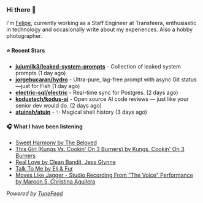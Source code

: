 ### Hi there 👋

I'm [Felipe](https://felipevm.com), currently working as a Staff Engineer at Transfeera, enthusiastic in technology and occasionally write about my experiences. Also a hobby photographer.

#### ⭐ Recent Stars
- **[jujumilk3/leaked-system-prompts](https://github.com/jujumilk3/leaked-system-prompts)** - Collection of leaked system prompts (1 day ago)
- **[jorgebucaran/hydro](https://github.com/jorgebucaran/hydro)** - Ultra-pure, lag-free prompt with async Git status—just for Fish (1 day ago)
- **[electric-sql/electric](https://github.com/electric-sql/electric)** - Real-time sync for Postgres. (2 days ago)
- **[kodustech/kodus-ai](https://github.com/kodustech/kodus-ai)** - Open source AI code reviews — just like your senior dev would do. (2 days ago)
- **[atuinsh/atuin](https://github.com/atuinsh/atuin)** - ✨ Magical shell history (3 days ago)

#### 🎧 What I have been listening
- [Sweet Harmony by The Beloved](https://open.spotify.com/track/5lSOVaPDk7x9Ey6c9DqGZx)
- [This Girl (Kungs Vs. Cookin&#39; On 3 Burners) by Kungs, Cookin&#39; On 3 Burners](https://open.spotify.com/track/1A8j067qyiNwQnZT0bzUpZ)
- [Real Love by Clean Bandit, Jess Glynne](https://open.spotify.com/track/7M9XTtbz6qDg7LqYJ7OpJB)
- [Talk To Me by Eli &amp; Fur](https://open.spotify.com/track/0FsdjmePRRQ9wl7MQSkleS)
- [Moves Like Jagger - Studio Recording From &#34;The Voice&#34; Performance by Maroon 5, Christina Aguilera](https://open.spotify.com/track/7pYfyrMNPn3wtoCyqcTVoI)

_Powered by [TuneFeed](https://tunefeed.app?ref=github.com)_
